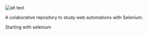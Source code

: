 ![alt text](https://upload.wikimedia.org/wikipedia/commons/thumb/9/9f/Selenium_logo.svg/1280px-Selenium_logo.svg.png)

A colaborative repository to study web automations with Selenium.

Starting with selenium 
